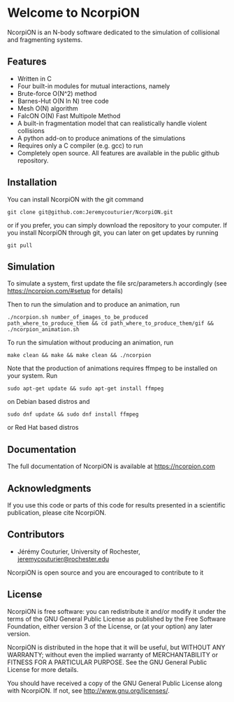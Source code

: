 # Welcome to NcorpiON

NcorpiON is an N-body software dedicated to the simulation of collisional and fragmenting systems.


## Features

- Written in C
- Four built-in modules for mutual interactions, namely
- Brute-force O(N^2) method
- Barnes-Hut O(N ln N) tree code
- Mesh O(N) algorithm
- FalcON O(N) Fast Multipole Method
- A built-in fragmentation model that can realistically handle violent collisions
- A python add-on to produce animations of the simulations
- Requires only a C compiler (e.g. gcc) to run
- Completely open source. All features are available in the public github repository.


## Installation

You can install NcorpiON with the git command

	git clone git@github.com:Jeremycouturier/NcorpiON.git
	
or if you prefer, you can simply download the repository to your computer. If you install NcorpiON through git, you can later on get updates by running

	git pull	


## Simulation

To simulate a system, first update the file src/parameters.h accordingly (see <https://ncorpion.com/#setup> for details)

Then to run the simulation and to produce an animation, run

	./ncorpion.sh number_of_images_to_be_produced path_where_to_produce_them && cd path_where_to_produce_them/gif && ./ncorpion_animation.sh

To run the simulation without producing an animation, run

	make clean && make && make clean && ./ncorpion
	
Note that the production of animations requires ffmpeg to be installed on your system. Run

	sudo apt-get update && sudo apt-get install ffmpeg
	
on Debian based distros and

	sudo dnf update && sudo dnf install ffmpeg
	
or Red Hat based distros


## Documentation

The full documentation of NcorpiON is available at <https://ncorpion.com>


## Acknowledgments

If you use this code or parts of this code for results presented in a scientific publication, please cite NcorpiON.


## Contributors

- Jérémy Couturier, University of Rochester, <jeremycouturier@rochester.edu>

NcorpiON is open source and you are encouraged to contribute to it 


## License

NcorpiON is free software: you can redistribute it and/or modify it under the terms of the GNU General Public License as published by the Free Software Foundation, either version 3 of the License, or (at your option) any later version.

NcorpiON is distributed in the hope that it will be useful, but WITHOUT ANY WARRANTY; without even the implied warranty of MERCHANTABILITY or FITNESS FOR A PARTICULAR PURPOSE.  See the GNU General Public License for more details.

You should have received a copy of the GNU General Public License along with NcorpiON.  If not, see <http://www.gnu.org/licenses/>.
